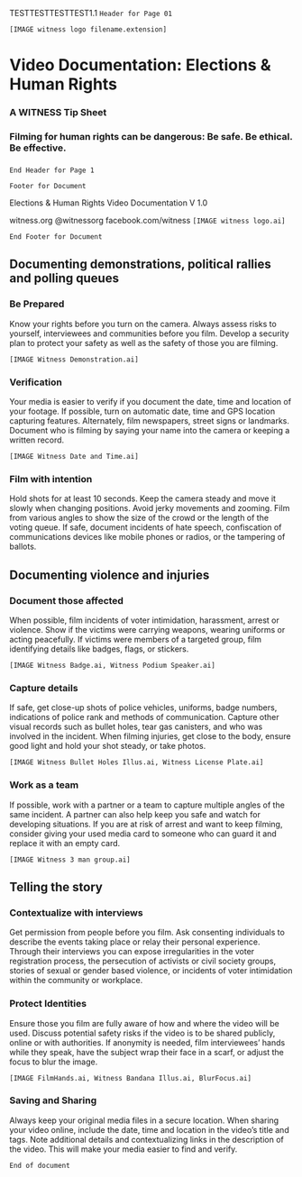 TESTTESTTESTTEST1.1
```Header for Page 01```

```[IMAGE witness logo filename.extension]```

# Video Documentation: Elections & Human Rights
### A WITNESS Tip Sheet
### 
### Filming for human rights can be dangerous: Be safe. Be ethical. Be effective.
### 
```End Header for Page 1```

``` Footer for Document ```

Elections & Human Rights Video Documentation V 1.0

witness.org @witnessorg facebook.com/witness 
```[IMAGE witness logo.ai]```

``` End Footer for Document ```

## Documenting demonstrations, political rallies and polling queues
### Be Prepared
Know your rights before you turn on the camera. Always assess risks to
yourself, interviewees and communities before you film. Develop a
security plan to protect your safety as well as the safety of those you
are filming.

```[IMAGE Witness Demonstration.ai]```

### Verification
Your media is easier to verify if you document the date, time and
location of your footage. If possible, turn on automatic date, time and
GPS location capturing features. Alternately, film newspapers, street
signs or landmarks. Document who is filming by saying your name into the
camera or keeping a written record.

```[IMAGE Witness Date and Time.ai]```

### Film with intention
Hold shots for at least 10 seconds. Keep the camera steady and move it
slowly when changing positions. Avoid jerky movements and zooming. Film
from various angles to show the size of the crowd or the length of the
voting queue. If safe, document incidents of hate speech, confiscation
of communications devices like mobile phones or radios, or the tampering
of ballots.

## Documenting violence and injuries
### Document those affected
When possible, film incidents of voter intimidation, harassment, arrest
or violence. Show if the victims were carrying weapons, wearing uniforms
or acting peacefully. If victims were members of a targeted group, film
identifying details like badges, flags, or stickers.

```[IMAGE Witness Badge.ai, Witness Podium Speaker.ai]```

### Capture details
If safe, get close-up shots of police vehicles, uniforms, badge numbers,
indications of police rank and methods of communication. Capture other
visual records such as bullet holes, tear gas canisters, and who was
involved in the incident. When filming injuries, get close to the body,
ensure good light and hold your shot steady, or take photos.

```[IMAGE Witness Bullet Holes Illus.ai, Witness License Plate.ai]```

### Work as a team
If possible, work with a partner or a team to capture multiple angles
of the same incident. A partner can also help keep you safe and
watch for developing situations. If you are at risk of arrest and want
to keep filming, consider giving your used media card to someone
who can guard it and replace it with an empty card.

```[IMAGE Witness 3 man group.ai]```

## Telling the story
### Contextualize with interviews
Get permission from people before you film. Ask consenting individuals
to describe the events taking place or relay their personal experience.
Through their interviews you can expose irregularities in the voter
registration process, the persecution of activists or civil society
groups, stories of sexual or gender based violence, or incidents of
voter intimidation within the community or workplace.

### Protect Identities
Ensure those you film are fully aware of how and where the video will be
used. Discuss potential safety risks if the video is to be shared
publicly, online or with authorities. If anonymity is needed, film
interviewees’ hands while they speak, have the subject wrap their face
in a scarf, or adjust the focus to blur the image.

```[IMAGE FilmHands.ai, Witness Bandana Illus.ai, BlurFocus.ai]```

### Saving and Sharing
Always keep your original media files in a secure location. When sharing your video online, include the
date, time and location in the video’s title and tags. Note additional details and contextualizing links in the
description of the video. This will make your media easier to find and verify.

```End of document``` 

